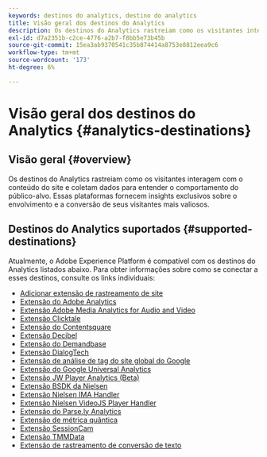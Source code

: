 ```yaml
---
keywords: destinos do analytics, destino do analytics
title: Visão geral dos destinos do Analytics
description: Os destinos do Analytics rastreiam como os visitantes interagem com o conteúdo do site e coletam dados para entender o comportamento do público-alvo. Essas plataformas fornecem insights exclusivos sobre o envolvimento e a conversão de seus visitantes mais valiosos.
exl-id: d7a2351b-c2ce-4776-a2b7-f8bb5e73b45b
source-git-commit: 15ea3ab9370541c35b874414a8753e8812eea9c6
workflow-type: tm+mt
source-wordcount: '173'
ht-degree: 6%

---
```


# Visão geral dos destinos do Analytics {#analytics-destinations}

## Visão geral {#overview}

Os destinos do Analytics rastreiam como os visitantes interagem com o conteúdo do site e coletam dados para entender o comportamento do público-alvo. Essas plataformas fornecem insights exclusivos sobre o envolvimento e a conversão de seus visitantes mais valiosos.

## Destinos do Analytics suportados {#supported-destinations}

Atualmente, o Adobe Experience Platform é compatível com os destinos do Analytics listados abaixo. Para obter informações sobre como se conectar a esses destinos, consulte os links individuais:

* [Adicionar extensão de rastreamento de site](adform.md)
* [Extensão do Adobe Analytics](adobe-analytics.md)
* [Extensão Adobe Media Analytics for Audio and Video](adobe-video-analytics.md)
* [Extensão Clicktale](clicktale.md)
* [Extensão do Contentsquare](contentsquare.md)
* [Extensão Decibel](decibel.md)
* [Extensão do Demandbase](demandbase.md)
* [Extensão DialogTech](dialogtech.md)
* [Extensão de análise de tag do site global do Google](gtag-analytics.md)
* [Extensão do Google Universal Analytics](google-universal-analytics.md)
* [Extensão JW Player Analytics (Beta)](jw-player-analytics.md)
* [Extensão BSDK da Nielsen](nielsen-bsdk.md)
* [Extensão Nielsen IMA Handler](nielsen-ima.md)
* [Extensão Nielsen VideoJS Player Handler](nielsen-videojs.md)
* [Extensão do Parse.ly Analytics](parsely.md)
* [Extensão de métrica quântica](quantum-metric.md)
* [Extensão SessionCam](sessioncam.md)
* [Extensão TMMData](tmmdata.md)
* [Extensão de rastreamento de conversão de texto](yext.md)
